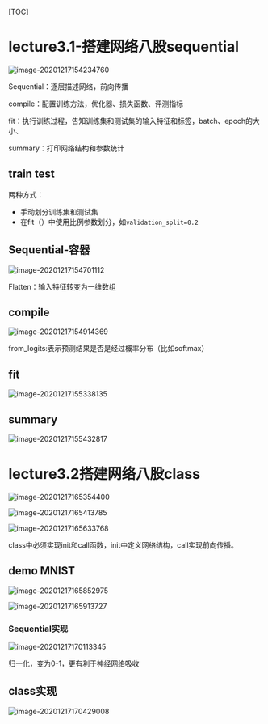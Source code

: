 [TOC]

# lecture3.1-搭建网络八股sequential

![image-20201217154234760](images/image-20201217154234760.png)

Sequential：逐层描述网络，前向传播

compile：配置训练方法，优化器、损失函数、评测指标

fit：执行训练过程，告知训练集和测试集的输入特征和标签，batch、epoch的大小、

summary：打印网络结构和参数统计



## train test

两种方式：

- 手动划分训练集和测试集
-  在fit（）中使用比例参数划分，如`validation_split=0.2`



## Sequential-容器

![image-20201217154701112](images/image-20201217154701112.png)

Flatten：输入特征转变为一维数组



## compile

![image-20201217154914369](images/image-20201217154914369.png)

from_logits:表示预测结果是否是经过概率分布（比如softmax）



## fit

![image-20201217155338135](images/image-20201217155338135.png)



## summary

![image-20201217155432817](images/image-20201217155432817.png)



# lecture3.2搭建网络八股class

![image-20201217165354400](images/image-20201217165354400.png)

![image-20201217165413785](images/image-20201217165413785.png)



![image-20201217165633768](images/image-20201217165633768.png)

class中必须实现init和call函数，init中定义网络结构，call实现前向传播。

## demo MNIST

![image-20201217165852975](images/image-20201217165852975.png)

![image-20201217165913727](images/image-20201217165913727.png)

### Sequential实现

![image-20201217170113345](images/image-20201217170113345.png)

归一化，变为0-1，更有利于神经网络吸收



## class实现

![image-20201217170429008](images/image-20201217170429008.png)